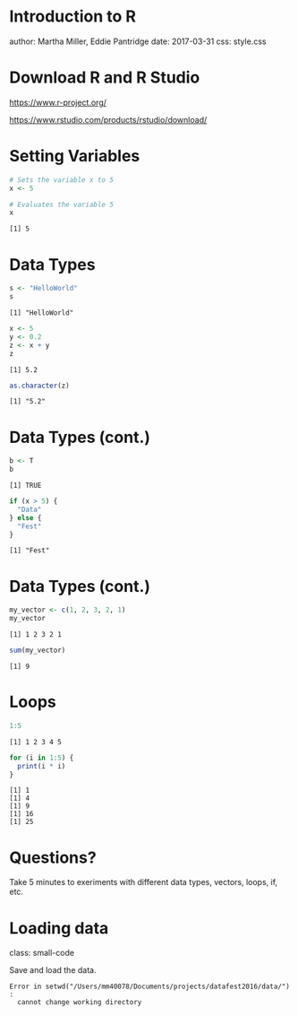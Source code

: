 <style>
.small-code pre code {
  font-size: 1.2em;
}
</style>

Introduction to R
========================================================
author: Martha Miller, Eddie Pantridge
date: 2017-03-31
css: style.css 


Download R and R Studio
========================================================

https://www.r-project.org/

https://www.rstudio.com/products/rstudio/download/


Setting Variables
========================================================


```r
# Sets the variable x to 5
x <- 5

# Evaluates the variable 5
x
```

```
[1] 5
```


Data Types
========================================================


```r
s <- "HelloWorld" 
s
```

```
[1] "HelloWorld"
```


```r
x <- 5
y <- 0.2
z <- x + y
z
```

```
[1] 5.2
```

```r
as.character(z)
```

```
[1] "5.2"
```


Data Types (cont.)
========================================================


```r
b <- T 
b
```

```
[1] TRUE
```


```r
if (x > 5) {
  "Data"
} else {
  "Fest"
}
```

```
[1] "Fest"
```


Data Types (cont.)
========================================================


```r
my_vector <- c(1, 2, 3, 2, 1)
my_vector
```

```
[1] 1 2 3 2 1
```

```r
sum(my_vector)
```

```
[1] 9
```


Loops
========================================================


```r
1:5
```

```
[1] 1 2 3 4 5
```

```r
for (i in 1:5) {
  print(i * i)
}
```

```
[1] 1
[1] 4
[1] 9
[1] 16
[1] 25
```


Questions?
========================================================

Take 5 minutes to exeriments with different data types,
vectors, loops, if, etc.


Loading data
========================================================
class: small-code

Save and load the data.
















































```
Error in setwd("/Users/mm40078/Documents/projects/datafest2016/data/") : 
  cannot change working directory
```
